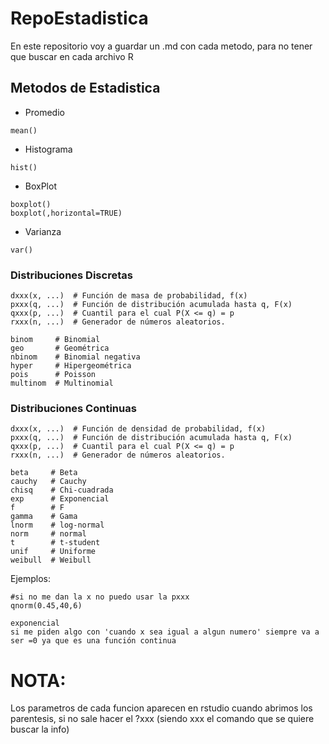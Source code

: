 
# RepoEstadistica
En este repositorio voy a guardar un .md con cada metodo, para no tener que buscar en cada archivo R

## Metodos de Estadistica
- Promedio 
~~~
mean()
~~~
- Histograma
~~~
hist()
~~~
- BoxPlot
~~~
boxplot()
boxplot(,horizontal=TRUE)
~~~
- Varianza
~~~
var()
~~~

### Distribuciones Discretas
~~~
dxxx(x, ...)  # Función de masa de probabilidad, f(x)
pxxx(q, ...)  # Función de distribución acumulada hasta q, F(x)
qxxx(p, ...)  # Cuantil para el cual P(X <= q) = p
rxxx(n, ...)  # Generador de números aleatorios.
~~~
~~~
binom     # Binomial
geo       # Geométrica
nbinom    # Binomial negativa
hyper     # Hipergeométrica
pois      # Poisson
multinom  # Multinomial
~~~

### Distribuciones Continuas
~~~
dxxx(x, ...)  # Función de densidad de probabilidad, f(x)
pxxx(q, ...)  # Función de distribución acumulada hasta q, F(x)
qxxx(p, ...)  # Cuantil para el cual P(X <= q) = p
rxxx(n, ...)  # Generador de números aleatorios.
~~~
~~~
beta     # Beta
cauchy   # Cauchy
chisq    # Chi-cuadrada
exp      # Exponencial
f        # F
gamma    # Gama
lnorm    # log-normal
norm     # normal
t        # t-student
unif     # Uniforme
weibull  # Weibull
~~~

Ejemplos:
~~~
#si no me dan la x no puedo usar la pxxx
qnorm(0.45,40,6)
~~~
~~~
exponencial
si me piden algo con 'cuando x sea igual a algun numero' siempre va a ser =0 ya que es una función continua
~~~

# NOTA:
Los parametros de cada funcion aparecen en rstudio cuando abrimos los parentesis, si no sale hacer el ?xxx (siendo xxx el comando que se quiere buscar la info)
